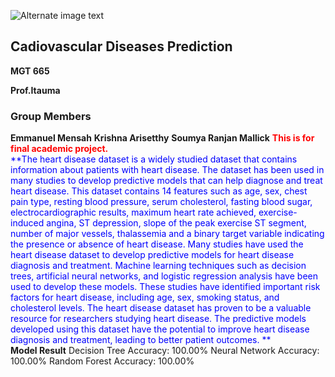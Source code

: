 
![Alternate image text](https://www.hfcc.edu/sites/hfcmain/files/newsroom/photos/2022-0118-northwooduni-600x440_0.jpg)
## Cadiovascular Diseases Prediction

**MGT 665**

**Prof.Itauma**

### Group Members
**Emmanuel Mensah**
**Krishna Arisetthy**
**Soumya Ranjan Mallick**
<font color="red"> **This is for final academic project.**</font><br>
<font color="blue">
**The heart disease dataset is a widely studied dataset that contains information about patients with heart disease. The dataset has been used in many studies to develop predictive models that can help diagnose and treat heart disease. This dataset contains 14 features such as age, sex, chest pain type, resting blood pressure, serum cholesterol, fasting blood sugar, electrocardiographic results, maximum heart rate achieved, exercise-induced angina, ST depression, slope of the peak exercise ST segment, number of major vessels, thalassemia and a binary target variable indicating the presence or absence of heart disease.
Many studies have used the heart disease dataset to develop predictive models for heart disease diagnosis and treatment. Machine learning techniques such as decision trees, artificial neural networks, and logistic regression analysis have been used to develop these models. These studies have identified important risk factors for heart disease, including age, sex, smoking status, and cholesterol levels.
The heart disease dataset has proven to be a valuable resource for researchers studying heart disease. The predictive models developed using this dataset have the potential to improve heart disease diagnosis and treatment, leading to better patient outcomes.
**</font></br>
**Model Result**
Decision Tree Accuracy: 100.00%
Neural Network Accuracy: 100.00%
Random Forest Accuracy: 100.00%




